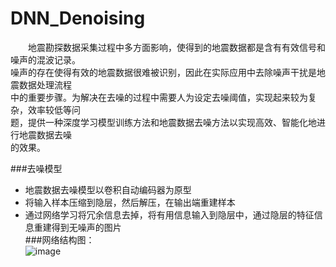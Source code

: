 # DNN_Denoising <br>

　　地震勘探数据采集过程中多方面影响，使得到的地震数据都是含有有效信号和噪声的混波记录。 <br>
噪声的存在使得有效的地震数据很难被识别，因此在实际应用中去除噪声干扰是地震数据处理流程　 <br>
中的重要步骤。为解决在去噪的过程中需要人为设定去噪阈值，实现起来较为复杂，效率较低等问  <br>
题，提供一种深度学习模型训练方法和地震数据去噪方法以实现高效、智能化地进行地震数据去噪 <br>
的效果。

###去噪模型 <br>
*  地震数据去噪模型以卷积自动编码器为原型 <br>
*  将输入样本压缩到隐层，然后解压，在输出端重建样本 <br>
*  通过网络学习将冗余信息去掉，将有用信息输入到隐层中，通过隐层的特征信息重建得到无噪声的图片 <br> 
###网络结构图： <br>
![image](https://github.com/lulu-313/DNN_Denoising/blob/master/image/%E7%BD%91%E7%BB%9C%E7%BB%93%E6%9E%84%E5%9B%BE.png)<br> 

